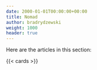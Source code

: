 ```yaml
---
date: 2000-01-01T00:00:00+00:00
title: Nomad
author: bradrydzewski
weight: 1000
header: true
---
```


Here are the articles in this section:

{{< cards >}}
